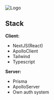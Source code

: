 
![Logo](https://raw.githubusercontent.com/maykeloo/online-shop-nextjs-graphql-typescript-prisma/e50eb2d576b70e0b3adccf120ef0df0d3df4e906/assets/images/header.svg)


## Stack

**Client:** 
- NextJS(React) 
- ApolloClient 
- Tailwind 
- Typescript

**Server:** 
- Prisma
- ApolloServer
- Own auth system

